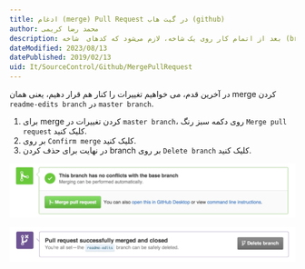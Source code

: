 ```yaml
---
title: ادغام (merge) Pull Request در گیت هاب (github)  
author: محمد رضا کریمی  
description: بعد از اتمام کار روی یک شاخه، لازم می‌شود که کدهای  شاخه (branch) مورد نظر با یک شاخه‌ی دیگر (معمولاً master) ترکیب شود. گاهی هم ممکن است تغییراتی که در شاخه‌ی سومی وجود دارد را وارد شاخه‌ای که درحال کار روی آن هستیم کنیم. در این مواقع باید از دستور merge استفاده کنیم. 
dateModified: 2023/08/13  
datePublished: 2019/02/13  
uid: It/SourceControl/Github/MergePullRequest  
---
```


در آخرین قدم، می خواهیم تغییرات را کنار هم قرار دهیم، یعنی همان merge کردن `readme-edits branch` در `master branch`.

1. برای merge کردن تغییرات در `master branch`، روی دکمه سبز رنگ `Merge pull request` کلیک کنید.
2. بر روی `Confirm merge` کلیک کنید.
3. در نهایت برای حذف کردن branch بر روی `Delete branch` کلیک کنید.

![merge pull request](./Images/merge-button.webp)

![delete branch](./Images/delete-button.webp)
